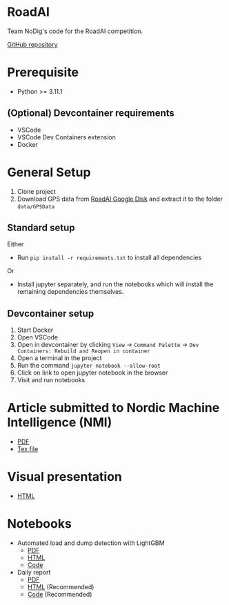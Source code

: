 # RoadAI

Team NoDig's code for the RoadAI competition.

[GitHub repository](https://github.com/LM239/RoadAI)

# Prerequisite
- Python >= 3.11.1


## (Optional) Devcontainer requirements
- VSCode
- VSCode Dev Containers extension
- Docker

# General Setup
1) Clone project
2) Download GPS data from [RoadAI Google Disk](https://drive.google.com/drive/folders/1_NEoph7pBfK36pVU16cwOh8r6PpkBvwV) and extract it to the folder `data/GPSData`

## Standard setup
Either
- Run `pip install -r requirements.txt` to install all dependencies
  
Or
- Install jupyter separately, and run the notebooks which will install the remaining dependencies themselves.

## Devcontainer setup
1) Start Docker
2) Open VSCode
3) Open in devcontainer by clicking `View` -> `Command Palette` -> `Dev Containers: Rebuild and Reopen in container`
4) Open a terminal in the project
5) Run the command `jupyter notebook --allow-root`
6) Click on link to open jupyter notebook in the browser
7) Visit and run notebooks

# Article submitted to Nordic Machine Intelligence (NMI)

- [PDF](https://lm239.github.io/RoadAI/journal_paper_RoadAI_team_NODIG.pdf)
- [Tex file](https://github.com/LM239/RoadAI/blob/main/journal_paper_RoadAI_team_NODIG.zip)

# Visual presentation

- [HTML](https://lm239.github.io/RoadAI/visual_presentation/)
# Notebooks
- Automated load and dump detection with LightGBM
  - [PDF](https://lm239.github.io/RoadAI/load_dump_lightgbm_demo.pdf)
  - [HTML](https://lm239.github.io/RoadAI/load_dump_lightgbm_demo)
  - [Code](https://github.com/LM239/RoadAI/blob/main/load_dump_lightgbm_demo.ipynb)
- Daily report
  - [PDF](https://lm239.github.io/RoadAI/daily_report_demo.pdf)
  - [HTML](https://lm239.github.io/RoadAI/daily_report_demo) (Recommended)
  - [Code](https://github.com/LM239/RoadAI/blob/main/daily_report_demo.ipynb) (Recommended)


